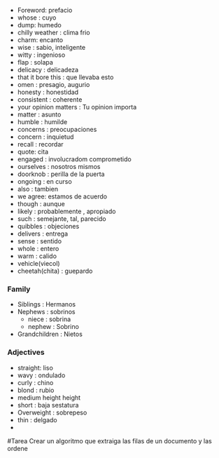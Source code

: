 - Foreword: prefacio
- whose : cuyo
- dump: humedo
-  chilly weather : clima frio
- charm: encanto
- wise : sabio, inteligente
- witty : ingenioso
- flap : solapa
- delicacy : delicadeza
- that it bore this : que llevaba esto
- omen : presagio, augurio
- honesty : honestidad
- consistent : coherente
- your opinion matters : Tu opinion importa
- matter : asunto
- humble : humilde
- concerns : preocupaciones
- concern : inquietud
- recall : recordar
- quote: cita
- engaged : involucradom comprometido
- ourselves : nosotros mismos
- doorknob : perilla de la puerta
- ongoing : en curso
- also : tambien
- we agree: estamos de acuerdo
- though : aunque
- likely : probablemente , apropiado
- such : semejante, tal, parecido
- quibbles : objeciones
- delivers : entrega
- sense : sentido
- whole : entero
- warm : calido
- vehicle(viecol)
- cheetah(chita) : guepardo

### Family
- Siblings : Hermanos
- Nephews : sobrinos
	- niece : sobrina
	- nephew : Sobrino
- Grandchildren : Nietos

### Adjectives
- straight: liso
- wavy : ondulado
- curly : chino
- blond : rubio
- medium height height
- short : baja sestatura
- Overweight : sobrepeso
- thin : delgado
- 

#Tarea Crear un algoritmo que extraiga las filas de un documento y las ordene

